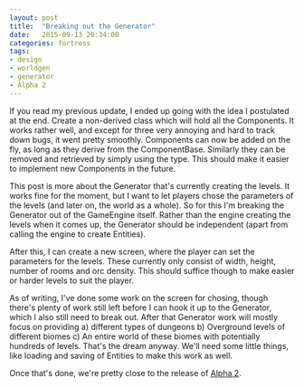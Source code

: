 ```yaml
---
layout: post
title:  "Breaking out the Generator"
date:   2015-09-13 20:34:00
categories: fortress
tags:
- design
- worldgen
- generator
- Alpha 2
---
```


If you read my previous update, I ended up going with the idea I postulated at the end. Create a non-derived class which will hold all the Components. It works rather well, and except for three very annoying and hard to track down bugs, it went pretty smoothly. Components can now be added on the fly, as long as they derive from the ComponentBase. Similarly they can be removed and retrieved by simply using the type. This should make it easier to implement new Components in the future.

This post is more about the Generator that's currently creating the levels. It works fine for the moment, but I want to let players chose the parameters of the levels (and later on, the world as a whole). So for this I'm breaking the Generator out of the GameEngine itself. Rather than the engine creating the levels when it comes up, the Generator should be independent (apart from calling the engine to create Entities).

After this, I can create a new screen, where the player can set the parameters for the levels. These currently only consist of width, height, number of rooms and orc density. This should suffice though to make easier or harder levels to suit the player.

As of writing, I've done some work on the screen for chosing, though there's plenty of work still left before I can hook it up to the Generator, which I also still need to break out. After that Generator work will mostly focus on providing a) different types of dungeons b) Overground levels of different biomes c) An entire world of these biomes with potentially hundreds of levels. That's the dream anyway. We'll need some little things, like loading and saving of Entities to make this work as well.

Once that's done, we're pretty close to the release of [Alpha 2](https://github.com/pkuehne/fortress/milestones/Alpha%202).
